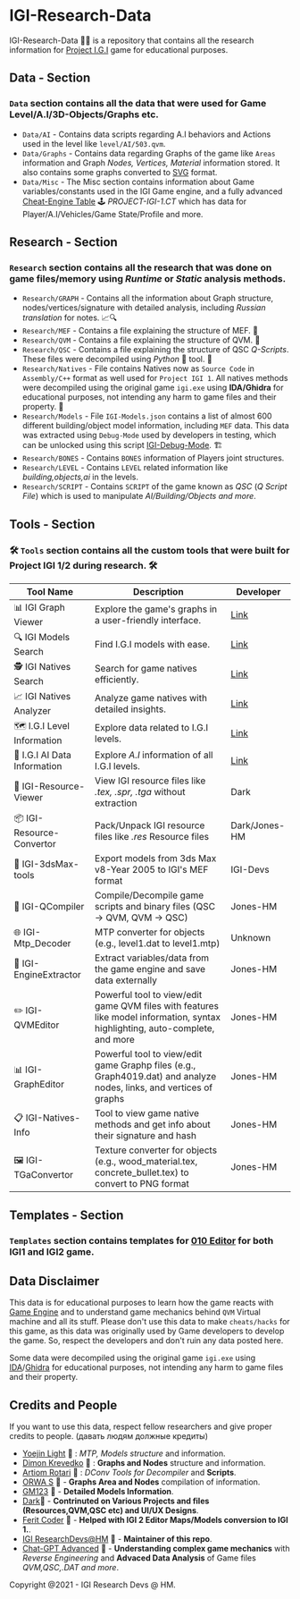 # IGI-Research-Data
IGI-Research-Data 🕵️‍♂️ is a repository that contains all the research information for [Project I.G.I](https://en.wikipedia.org/wiki/Project_I.G.I.) game for educational purposes.

## Data - Section
### `Data` section contains all the data that were used for Game Level/A.I/3D-Objects/Graphs etc.
- `Data/AI` - Contains data scripts regarding A.I behaviors and Actions used in the level like `level/AI/503.qvm`.
- `Data/Graphs` - Contains data regarding Graphs of the game like `Areas` information and Graph _Nodes, Vertices, Material_ information stored. It also contains some graphs converted to [SVG](https://en.wikipedia.org/wiki/Scalable_Vector_Graphics) format.
- `Data/Misc` - The Misc section contains information about Game variables/constants used in the IGI Game engine, and a fully advanced [Cheat-Engine Table](https://en.wikipedia.org/wiki/Cheat_Engine) 🕹️ _PROJECT-IGI-1.CT_ which has data for Player/A.I/Vehicles/Game State/Profile and more.

## Research - Section
### `Research` section contains all the research that was done on game files/memory using _Runtime_ or _Static_ analysis methods.
- `Research/GRAPH` - Contains all the information about Graph structure, nodes/vertices/signature with detailed analysis, including _Russian translation_ for notes. 📈🔍
- `Research/MEF` - Contains a file explaining the structure of MEF. 📂
- `Research/QVM` - Contains a file explaining the structure of QVM. 🧩
- `Research/QSC` - Contains a file explaining the structure of QSC _Q-Scripts_. These files were decompiled using *Python* 🐍 tool. 📜
- `Research/Natives` - File contains Natives now as `Source Code` in `Assembly/C++` format as well used for `Project IGI 1`. All natives methods were decompiled using the original game `igi.exe` using **IDA/Ghidra** for educational purposes, not intending any harm to game files and their property. 📝
- `Research/Models` - File `IGI-Models.json` contains a list of almost 600 different building/object model information, including `MEF` data. This data was extracted using `Debug-Mode` used by developers in testing, which can be unlocked using this script [IGI-Debug-Mode](https://gist.github.com/haseeb-heaven/721d82fccc8de3e6da95cfa609230cea). 🏗️
- `Research/BONES` - Contains `BONES` information of Players joint structures.
- `Research/LEVEL` - Contains `LEVEL` related information like _building,objects,ai_ in the levels.
- `Research/SCRIPT` - Contains `SCRIPT` of the game known as *QSC* (*Q* _Script File_) which is used to manipulate _AI/Building/Objects and more_.

  
## Tools - Section
### 🛠️ `Tools` section contains all the custom tools that were built for Project IGI 1/2 during research. 🛠️

| Tool Name               | Description                                                   | Developer      |
|-------------------------|---------------------------------------------------------------|----------------|
| 📊 IGI Graph Viewer     | Explore the game's graphs in a user-friendly interface.      | [Link](https://igi-graphviewer-hm.streamlit.app/) |
| 🔍 IGI Models Search    | Find I.G.I models with ease.                                  | [Link](https://igi-models-search.netlify.app/) |
| 🕵️ IGI Natives Search  | Search for game natives efficiently.                         | [Link](https://igi-natives-search.netlify.app/) |
| 📈 IGI Natives Analyzer | Analyze game natives with detailed insights.                  | [Link](https://igi-natives-analyzer.streamlit.app/) |
| 🗺️ I.G.I Level Information | Explore data related to I.G.I levels.                      | [Link](https://igi-levels-data.netlify.app/) |
| 📜 I.G.I AI Data Information | Explore *A.I* information of all I.G.I levels.                      | [Link](https://igi-ai-info.streamlit.app/) |
| 📁 IGI-Resource-Viewer  | View IGI resource files like _.tex, .spr, .tga_ without extraction | Dark  |
| 📦 IGI-Resource-Convertor | Pack/Unpack IGI resource files like _.res_ Resource files       | Dark/Jones-HM |
| 🎨 IGI-3dsMax-tools     | Export models from 3ds Max v8-Year 2005 to IGI's MEF format   | IGI-Devs |
| 📜 IGI-QCompiler        | Compile/Decompile game scripts and binary files (QSC -> QVM, QVM -> QSC) | Jones-HM |
| 🌐 IGI-Mtp_Decoder      | MTP converter for objects (e.g., level1.dat to level1.mtp)     | Unknown |
| 📡 IGI-EngineExtractor  | Extract variables/data from the game engine and save data externally | Jones-HM |
| ✏️ IGI-QVMEditor            | Powerful tool to view/edit game QVM files with features like model information, syntax highlighting, auto-complete, and more | Jones-HM |
| 📊 IGI-GraphEditor      | Powerful tool to view/edit game Graphp files (e.g., Graph4019.dat) and analyze nodes, links, and vertices of graphs | Jones-HM |
| 📋 IGI-Natives-Info     | Tool to view game native methods and get info about their signature and hash | Jones-HM |
| 🖼️ IGI-TGaConvertor              | Texture converter for objects (e.g., wood_material.tex, concrete_bullet.tex) to convert to PNG format | Jones-HM |


## Templates - Section
### `Templates` section contains templates for [010 Editor](https://www.sweetscape.com/010editor/) for both IGI1 and IGI2 game.

## Data Disclaimer
This data is for educational purposes to learn how the game reacts with [Game Engine](https://en.wikipedia.org/wiki/Game_engine) and to understand game mechanics behind `QVM` Virtual machine and all its stuff. Please don't use this data to make `cheats/hacks` for this game, as this data was originally used by Game developers to develop the game. So, respect the developers and don't ruin any data posted here.

Some data were decompiled using the original game `igi.exe` using [IDA](https://hex-rays.com/ida-pro/)/[Ghidra](https://ghidra-sre.org/) for educational purposes, not intending any harm to game files and their property.

## Credits and People
If you want to use this data, respect fellow researchers and give proper credits to people. (давать людям должные кредиты)
- [Yoejin Light](https://vk.com/id436486682) 🌟 : _MTP, Models structure_ and information.
- [Dimon Krevedko](https://vk.com/dimonkrevedko) 🌟 : **Graphs and Nodes** structure and information.
- [Artiom Rotari](https://github.com/NEWME0) 🌟 : _DConv Tools for Decompiler_ and **Scripts**.
- [ORWA S](https://www.youtube.com/@totalwartimelapses6359) 🌟 - **Graphs Area and Nodes** compilation of information.
- [GM123](https://www.youtube.com/@gm1233) 🌟 - **Detailed Models Information**.
- [Dark](https://www.youtube.com/@CRONOQUILLOFFICIAL)🌟 - **Contrinuted on Various Projects and files (Resources,QVM,QSC etc) and UI/UX Designs**.
- [Ferit Coder](https://www.youtube.com/channel/UCpn_gZMkFVBUAe9SJK9hYQA) 🌟 - **Helped with IGI 2 Editor **Maps/Models** conversion to IGI 1.**.
- [IGI ResearchDevs@HM](https://vk.com/id679925339) 🌟 - **Maintainer of this repo**.
- [Chat-GPT Advanced](https://chat.openai.com/) 🌟 - **Understanding complex game mechanics** with _Reverse Engineering_ and **Advaced Data Analysis** of Game files _QVM,QSC,.DAT and more_.

Copyright @2021 - IGI Research Devs @ HM.
